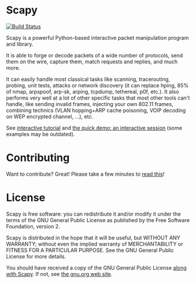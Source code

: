 # Scapy #

[![Build Status](https://travis-ci.org/secdev/scapy.svg?branch=master)](https://travis-ci.org/secdev/scapy)

Scapy is a powerful Python-based interactive packet manipulation
program and library.

It is able to forge or decode packets of a wide number of protocols,
send them on the wire, capture them, match requests and replies, and
much more.

It can easily handle most classical tasks like scanning, tracerouting,
probing, unit tests, attacks or network discovery (it can replace
hping, 85% of nmap, arpspoof, arp-sk, arping, tcpdump, tethereal, p0f,
etc.). It also performs very well at a lot of other specific tasks
that most other tools can't handle, like sending invalid frames,
injecting your own 802.11 frames, combining technics (VLAN hopping+ARP
cache poisoning, VOIP decoding on WEP encrypted channel, ...),
etc.

See
[interactive tutorial](http://scapy.readthedocs.io/en/latest/usage.html#interactive-tutorial)
and
[the quick demo: an interactive session](http://scapy.readthedocs.io/en/latest/introduction.html#quick-demo)
(some examples may be outdated).

# Contributing #

Want to contribute? Great! Please take a few minutes to
[read this](CONTRIBUTING.md)!

# License #

Scapy is free software: you can redistribute it and/or modify it under
the terms of the GNU General Public License as published by the Free
Software Foundation, version 2.

Scapy is distributed in the hope that it will be useful, but WITHOUT
ANY WARRANTY; without even the implied warranty of MERCHANTABILITY or
FITNESS FOR A PARTICULAR PURPOSE.  See the GNU General Public License
for more details.

You should have received a copy of the GNU General Public License
[along with Scapy](LICENSE). If not, see
[the gnu.org web site](http://www.gnu.org/licenses/).
